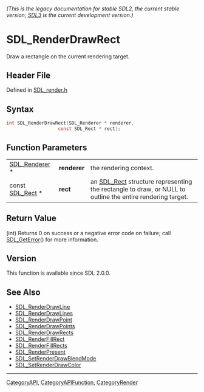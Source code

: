 ###### (This is the legacy documentation for stable SDL2, the current stable version; [SDL3](https://wiki.libsdl.org/SDL3/) is the current development version.)
# SDL_RenderDrawRect

Draw a rectangle on the current rendering target.

## Header File

Defined in [SDL_render.h](https://github.com/libsdl-org/SDL/blob/SDL2/include/SDL_render.h)

## Syntax

```c
int SDL_RenderDrawRect(SDL_Renderer * renderer,
                   const SDL_Rect * rect);
```

## Function Parameters

|                                |              |                                                                                                                       |
| ------------------------------ | ------------ | --------------------------------------------------------------------------------------------------------------------- |
| [SDL_Renderer](SDL_Renderer) * | **renderer** | the rendering context.                                                                                                |
| const [SDL_Rect](SDL_Rect) *   | **rect**     | an [SDL_Rect](SDL_Rect) structure representing the rectangle to draw, or NULL to outline the entire rendering target. |

## Return Value

(int) Returns 0 on success or a negative error code on failure; call
[SDL_GetError](SDL_GetError)() for more information.

## Version

This function is available since SDL 2.0.0.

## See Also

- [SDL_RenderDrawLine](SDL_RenderDrawLine)
- [SDL_RenderDrawLines](SDL_RenderDrawLines)
- [SDL_RenderDrawPoint](SDL_RenderDrawPoint)
- [SDL_RenderDrawPoints](SDL_RenderDrawPoints)
- [SDL_RenderDrawRects](SDL_RenderDrawRects)
- [SDL_RenderFillRect](SDL_RenderFillRect)
- [SDL_RenderFillRects](SDL_RenderFillRects)
- [SDL_RenderPresent](SDL_RenderPresent)
- [SDL_SetRenderDrawBlendMode](SDL_SetRenderDrawBlendMode)
- [SDL_SetRenderDrawColor](SDL_SetRenderDrawColor)

----
[CategoryAPI](CategoryAPI), [CategoryAPIFunction](CategoryAPIFunction), [CategoryRender](CategoryRender)

